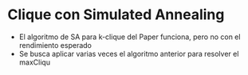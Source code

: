 # Clique con Simulated Annealing

* El algoritmo de SA para k-clique del Paper funciona, pero no con el rendimiento esperado
* Se busca aplicar varias veces el algoritmo anterior para resolver el maxCliqu

